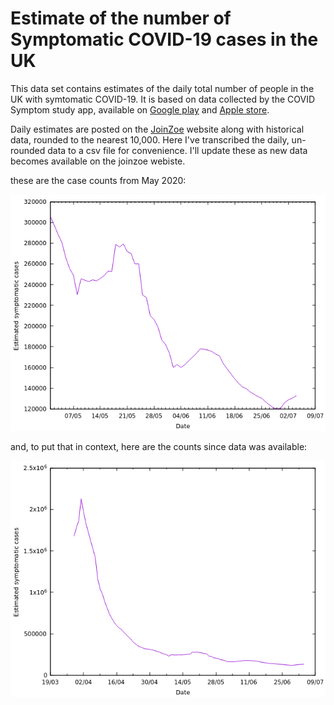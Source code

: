 # Estimate of the number of Symptomatic COVID-19 cases in the UK

This data set contains estimates of the daily total number of people in the UK with symtomatic COVID-19. It is based on data collected by the COVID Symptom study app, available on [Google play](https://play.google.com/store/apps/details?id=com.joinzoe.covid_zoe) and [Apple store](https://apps.apple.com/gb/app/covid-symptom-tracker/id1503529611).

Daily estimates are posted on the [JoinZoe](https://covid.joinzoe.com/data) website along with historical data, rounded to the nearest 10,000. Here I've transcribed the daily, un-rounded data to a csv file for convenience. I'll update these as new data becomes available on the joinzoe webiste.

these are the case counts from May 2020:

![MayGraph!](/May.png)

and, to put that in context, here are the counts since data was available:

![Graph!](/data.png)

